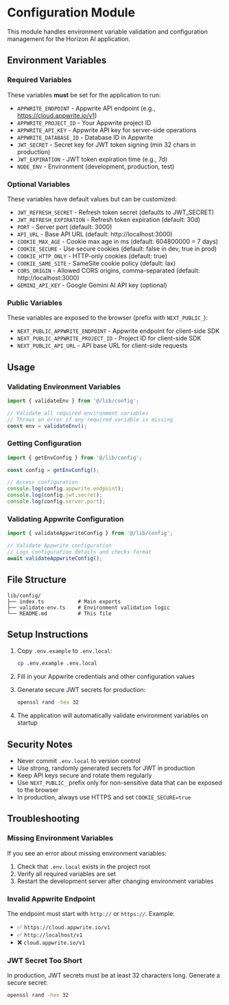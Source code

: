 # Configuration Module

This module handles environment variable validation and configuration management for the Horizon AI application.

## Environment Variables

### Required Variables

These variables **must** be set for the application to run:

- `APPWRITE_ENDPOINT` - Appwrite API endpoint (e.g., https://cloud.appwrite.io/v1)
- `APPWRITE_PROJECT_ID` - Your Appwrite project ID
- `APPWRITE_API_KEY` - Appwrite API key for server-side operations
- `APPWRITE_DATABASE_ID` - Database ID in Appwrite
- `JWT_SECRET` - Secret key for JWT token signing (min 32 chars in production)
- `JWT_EXPIRATION` - JWT token expiration time (e.g., 7d)
- `NODE_ENV` - Environment (development, production, test)

### Optional Variables

These variables have default values but can be customized:

- `JWT_REFRESH_SECRET` - Refresh token secret (defaults to JWT_SECRET)
- `JWT_REFRESH_EXPIRATION` - Refresh token expiration (default: 30d)
- `PORT` - Server port (default: 3000)
- `API_URL` - Base API URL (default: http://localhost:3000)
- `COOKIE_MAX_AGE` - Cookie max age in ms (default: 604800000 = 7 days)
- `COOKIE_SECURE` - Use secure cookies (default: false in dev, true in prod)
- `COOKIE_HTTP_ONLY` - HTTP-only cookies (default: true)
- `COOKIE_SAME_SITE` - SameSite cookie policy (default: lax)
- `CORS_ORIGIN` - Allowed CORS origins, comma-separated (default: http://localhost:3000)
- `GEMINI_API_KEY` - Google Gemini AI API key (optional)

### Public Variables

These variables are exposed to the browser (prefix with `NEXT_PUBLIC_`):

- `NEXT_PUBLIC_APPWRITE_ENDPOINT` - Appwrite endpoint for client-side SDK
- `NEXT_PUBLIC_APPWRITE_PROJECT_ID` - Project ID for client-side SDK
- `NEXT_PUBLIC_API_URL` - API base URL for client-side requests

## Usage

### Validating Environment Variables

```typescript
import { validateEnv } from '@/lib/config';

// Validate all required environment variables
// Throws an error if any required variable is missing
const env = validateEnv();
```

### Getting Configuration

```typescript
import { getEnvConfig } from '@/lib/config';

const config = getEnvConfig();

// Access configuration
console.log(config.appwrite.endpoint);
console.log(config.jwt.secret);
console.log(config.server.port);
```

### Validating Appwrite Configuration

```typescript
import { validateAppwriteConfig } from '@/lib/config';

// Validate Appwrite configuration
// Logs configuration details and checks format
await validateAppwriteConfig();
```

## File Structure

```
lib/config/
├── index.ts           # Main exports
├── validate-env.ts    # Environment validation logic
└── README.md          # This file
```

## Setup Instructions

1. Copy `.env.example` to `.env.local`:

   ```bash
   cp .env.example .env.local
   ```

2. Fill in your Appwrite credentials and other configuration values

3. Generate secure JWT secrets for production:

   ```bash
   openssl rand -hex 32
   ```

4. The application will automatically validate environment variables on startup

## Security Notes

- Never commit `.env.local` to version control
- Use strong, randomly generated secrets for JWT in production
- Keep API keys secure and rotate them regularly
- Use `NEXT_PUBLIC_` prefix only for non-sensitive data that can be exposed to the browser
- In production, always use HTTPS and set `COOKIE_SECURE=true`

## Troubleshooting

### Missing Environment Variables

If you see an error about missing environment variables:

1. Check that `.env.local` exists in the project root
2. Verify all required variables are set
3. Restart the development server after changing environment variables

### Invalid Appwrite Endpoint

The endpoint must start with `http://` or `https://`. Example:

- ✅ `https://cloud.appwrite.io/v1`
- ✅ `http://localhost/v1`
- ❌ `cloud.appwrite.io/v1`

### JWT Secret Too Short

In production, JWT secrets must be at least 32 characters long. Generate a secure secret:

```bash
openssl rand -hex 32
```
